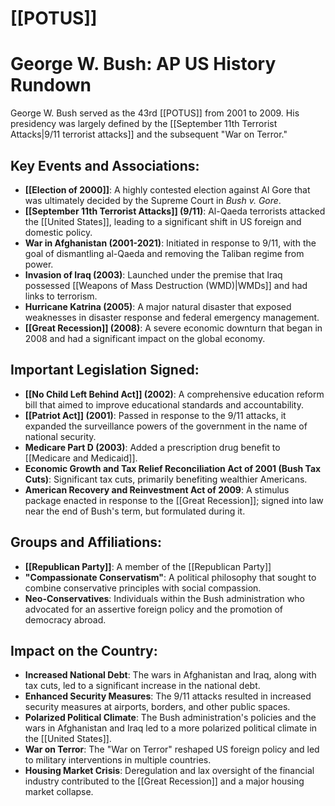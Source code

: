 # [[POTUS]]
# George W. Bush: AP US History Rundown

George W. Bush served as the 43rd [[POTUS]] from 2001 to 2009. His presidency was largely defined by the [[September 11th Terrorist Attacks|9/11 terrorist attacks]] and the subsequent "War on Terror."

## Key Events and Associations:

*   **[[Election of 2000]]**: A highly contested election against Al Gore that was ultimately decided by the Supreme Court in *Bush v. Gore*.
*   **[[September 11th Terrorist Attacks]] (9/11)**: Al-Qaeda terrorists attacked the [[United States]], leading to a significant shift in US foreign and domestic policy.
*   **War in Afghanistan (2001-2021)**: Initiated in response to 9/11, with the goal of dismantling al-Qaeda and removing the Taliban regime from power.
*   **Invasion of Iraq (2003)**: Launched under the premise that Iraq possessed [[Weapons of Mass Destruction (WMD)|WMDs]] and had links to terrorism.
*   **Hurricane Katrina (2005)**: A major natural disaster that exposed weaknesses in disaster response and federal emergency management.
*   **[[Great Recession]] (2008)**: A severe economic downturn that began in 2008 and had a significant impact on the global economy.

## Important Legislation Signed:

*   **[[No Child Left Behind Act]] (2002)**: A comprehensive education reform bill that aimed to improve educational standards and accountability.
*   **[[Patriot Act]] (2001)**: Passed in response to the 9/11 attacks, it expanded the surveillance powers of the government in the name of national security.
*   **Medicare Part D (2003)**: Added a prescription drug benefit to [[Medicare and Medicaid]].
*   **Economic Growth and Tax Relief Reconciliation Act of 2001 (Bush Tax Cuts)**: Significant tax cuts, primarily benefiting wealthier Americans.
*   **American Recovery and Reinvestment Act of 2009**: A stimulus package enacted in response to the [[Great Recession]]; signed into law near the end of Bush's term, but formulated during it.

## Groups and Affiliations:

*   **[[Republican Party]]**: A member of the [[Republican Party]]
*   **"Compassionate Conservatism"**: A political philosophy that sought to combine conservative principles with social compassion.
*   **Neo-Conservatives**: Individuals within the Bush administration who advocated for an assertive foreign policy and the promotion of democracy abroad.

## Impact on the Country:

*   **Increased National Debt**: The wars in Afghanistan and Iraq, along with tax cuts, led to a significant increase in the national debt.
*   **Enhanced Security Measures**: The 9/11 attacks resulted in increased security measures at airports, borders, and other public spaces.
*   **Polarized Political Climate**: The Bush administration's policies and the wars in Afghanistan and Iraq led to a more polarized political climate in the [[United States]].
*   **War on Terror**: The "War on Terror" reshaped US foreign policy and led to military interventions in multiple countries.
*   **Housing Market Crisis**: Deregulation and lax oversight of the financial industry contributed to the [[Great Recession]] and a major housing market collapse.
